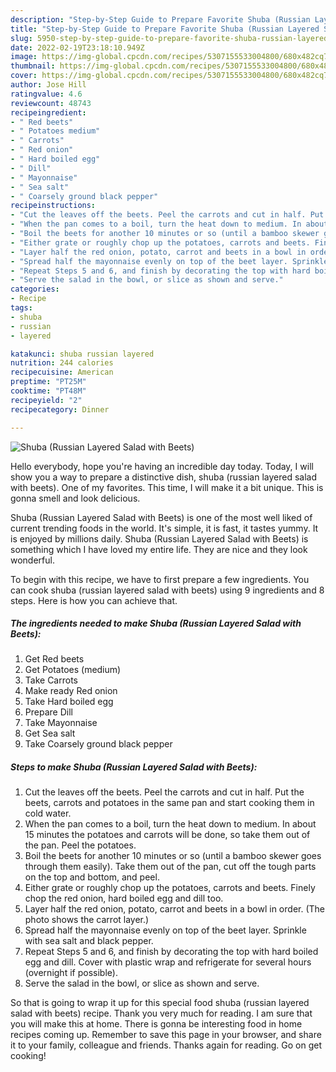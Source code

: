 ```yaml
---
description: "Step-by-Step Guide to Prepare Favorite Shuba (Russian Layered Salad with Beets)"
title: "Step-by-Step Guide to Prepare Favorite Shuba (Russian Layered Salad with Beets)"
slug: 5950-step-by-step-guide-to-prepare-favorite-shuba-russian-layered-salad-with-beets
date: 2022-02-19T23:18:10.949Z
image: https://img-global.cpcdn.com/recipes/5307155533004800/680x482cq70/shuba-russian-layered-salad-with-beets-recipe-main-photo.jpg
thumbnail: https://img-global.cpcdn.com/recipes/5307155533004800/680x482cq70/shuba-russian-layered-salad-with-beets-recipe-main-photo.jpg
cover: https://img-global.cpcdn.com/recipes/5307155533004800/680x482cq70/shuba-russian-layered-salad-with-beets-recipe-main-photo.jpg
author: Jose Hill
ratingvalue: 4.6
reviewcount: 48743
recipeingredient:
- " Red beets"
- " Potatoes medium"
- " Carrots"
- " Red onion"
- " Hard boiled egg"
- " Dill"
- " Mayonnaise"
- " Sea salt"
- " Coarsely ground black pepper"
recipeinstructions:
- "Cut the leaves off the beets. Peel the carrots and cut in half. Put the beets, carrots and potatoes in the same pan and start cooking them in cold water."
- "When the pan comes to a boil, turn the heat down to medium. In about 15 minutes the potatoes and carrots will be done, so take them out of the pan. Peel the potatoes."
- "Boil the beets for another 10 minutes or so (until a bamboo skewer goes through them easily). Take them out of the pan, cut off the tough parts on the top and bottom, and peel."
- "Either grate or roughly chop up the potatoes, carrots and beets. Finely chop the red onion, hard boiled egg and dill too."
- "Layer half the red onion, potato, carrot and beets in a bowl in order. (The photo shows the carrot layer.)"
- "Spread half the mayonnaise evenly on top of the beet layer. Sprinkle with sea salt and black pepper."
- "Repeat Steps 5 and 6, and finish by decorating the top with hard boiled egg and dill. Cover with plastic wrap and refrigerate for several hours (overnight if possible)."
- "Serve the salad in the bowl, or slice as shown and serve."
categories:
- Recipe
tags:
- shuba
- russian
- layered

katakunci: shuba russian layered 
nutrition: 244 calories
recipecuisine: American
preptime: "PT25M"
cooktime: "PT48M"
recipeyield: "2"
recipecategory: Dinner

---
```



![Shuba (Russian Layered Salad with Beets)](https://img-global.cpcdn.com/recipes/5307155533004800/680x482cq70/shuba-russian-layered-salad-with-beets-recipe-main-photo.jpg)

Hello everybody, hope you're having an incredible day today. Today, I will show you a way to prepare a distinctive dish, shuba (russian layered salad with beets). One of my favorites. This time, I will make it a bit unique. This is gonna smell and look delicious.

Shuba (Russian Layered Salad with Beets) is one of the most well liked of current trending foods in the world. It's simple, it is fast, it tastes yummy. It is enjoyed by millions daily. Shuba (Russian Layered Salad with Beets) is something which I have loved my entire life. They are nice and they look wonderful.




To begin with this recipe, we have to first prepare a few ingredients. You can cook shuba (russian layered salad with beets) using 9 ingredients and 8 steps. Here is how you can achieve that.

<!--inarticleads1-->

##### The ingredients needed to make Shuba (Russian Layered Salad with Beets):

1. Get  Red beets
1. Get  Potatoes (medium)
1. Take  Carrots
1. Make ready  Red onion
1. Take  Hard boiled egg
1. Prepare  Dill
1. Take  Mayonnaise
1. Get  Sea salt
1. Take  Coarsely ground black pepper




<!--inarticleads2-->

##### Steps to make Shuba (Russian Layered Salad with Beets):

1. Cut the leaves off the beets. Peel the carrots and cut in half. Put the beets, carrots and potatoes in the same pan and start cooking them in cold water.
1. When the pan comes to a boil, turn the heat down to medium. In about 15 minutes the potatoes and carrots will be done, so take them out of the pan. Peel the potatoes.
1. Boil the beets for another 10 minutes or so (until a bamboo skewer goes through them easily). Take them out of the pan, cut off the tough parts on the top and bottom, and peel.
1. Either grate or roughly chop up the potatoes, carrots and beets. Finely chop the red onion, hard boiled egg and dill too.
1. Layer half the red onion, potato, carrot and beets in a bowl in order. (The photo shows the carrot layer.)
1. Spread half the mayonnaise evenly on top of the beet layer. Sprinkle with sea salt and black pepper.
1. Repeat Steps 5 and 6, and finish by decorating the top with hard boiled egg and dill. Cover with plastic wrap and refrigerate for several hours (overnight if possible).
1. Serve the salad in the bowl, or slice as shown and serve.




So that is going to wrap it up for this special food shuba (russian layered salad with beets) recipe. Thank you very much for reading. I am sure that you will make this at home. There is gonna be interesting food in home recipes coming up. Remember to save this page in your browser, and share it to your family, colleague and friends. Thanks again for reading. Go on get cooking!
